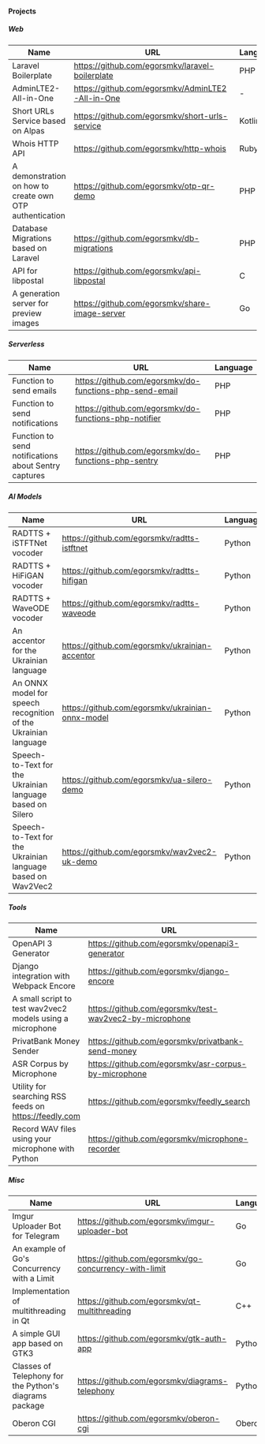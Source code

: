 #### Projects

##### Web

| Name | URL | Language |
|-|-|-|
|Laravel Boilerplate|https://github.com/egorsmkv/laravel-boilerplate|PHP|
|AdminLTE2-All-in-One|https://github.com/egorsmkv/AdminLTE2-All-in-One|-|
|Short URLs Service based on Alpas|https://github.com/egorsmkv/short-urls-service|Kotlin|
|Whois HTTP API|https://github.com/egorsmkv/http-whois|Ruby|
|A demonstration on how to create own OTP authentication|https://github.com/egorsmkv/otp-qr-demo|PHP|
|Database Migrations based on Laravel|https://github.com/egorsmkv/db-migrations|PHP|
|API for libpostal|https://github.com/egorsmkv/api-libpostal|C|
|A generation server for preview images|https://github.com/egorsmkv/share-image-server|Go|

##### Serverless

| Name | URL | Language |
|-|-|-|
|Function to send emails|https://github.com/egorsmkv/do-functions-php-send-email|PHP|
|Function to send notifications|https://github.com/egorsmkv/do-functions-php-notifier|PHP|
|Function to send notifications about Sentry captures|https://github.com/egorsmkv/do-functions-php-sentry|PHP|

##### AI Models

| Name | URL | Language |
|-|-|-|
|RADTTS + iSTFTNet vocoder|https://github.com/egorsmkv/radtts-istftnet|Python|
|RADTTS + HiFiGAN vocoder|https://github.com/egorsmkv/radtts-hifigan|Python|
|RADTTS + WaveODE vocoder|https://github.com/egorsmkv/radtts-waveode|Python|
|An accentor for the Ukrainian language|https://github.com/egorsmkv/ukrainian-accentor|Python|
|An ONNX model for speech recognition of the Ukrainian language|https://github.com/egorsmkv/ukrainian-onnx-model|Python|
|Speech-to-Text for the Ukrainian language based on Silero|https://github.com/egorsmkv/ua-silero-demo|Python|
|Speech-to-Text for the Ukrainian language based on Wav2Vec2|https://github.com/egorsmkv/wav2vec2-uk-demo|Python|

##### Tools

| Name | URL | Language |
|-|-|-|
|OpenAPI 3 Generator|https://github.com/egorsmkv/openapi3-generator|Python|
|Django integration with Webpack Encore|https://github.com/egorsmkv/django-encore|Python|
|A small script to test wav2vec2 models using a microphone|https://github.com/egorsmkv/test-wav2vec2-by-microphone|Python|
|PrivatBank Money Sender|https://github.com/egorsmkv/privatbank-send-money|Ruby|
|ASR Corpus by Microphone|https://github.com/egorsmkv/asr-corpus-by-microphone|Python|
|Utility for searching RSS feeds on https://feedly.com|https://github.com/egorsmkv/feedly_search|Go|
|Record WAV files using your microphone with Python|https://github.com/egorsmkv/microphone-recorder|Python|

##### Misc

| Name | URL | Language |
|-|-|-|
|Imgur Uploader Bot for Telegram|https://github.com/egorsmkv/imgur-uploader-bot|Go|
|An example of Go's Concurrency with a Limit|https://github.com/egorsmkv/go-concurrency-with-limit|Go|
|Implementation of multithreading in Qt|https://github.com/egorsmkv/qt-multithreading|C++|
|A simple GUI app based on GTK3|https://github.com/egorsmkv/gtk-auth-app|Python|
|Classes of Telephony for the Python's diagrams package|https://github.com/egorsmkv/diagrams-telephony|Python|
|Oberon CGI|https://github.com/egorsmkv/oberon-cgi|Oberon|
